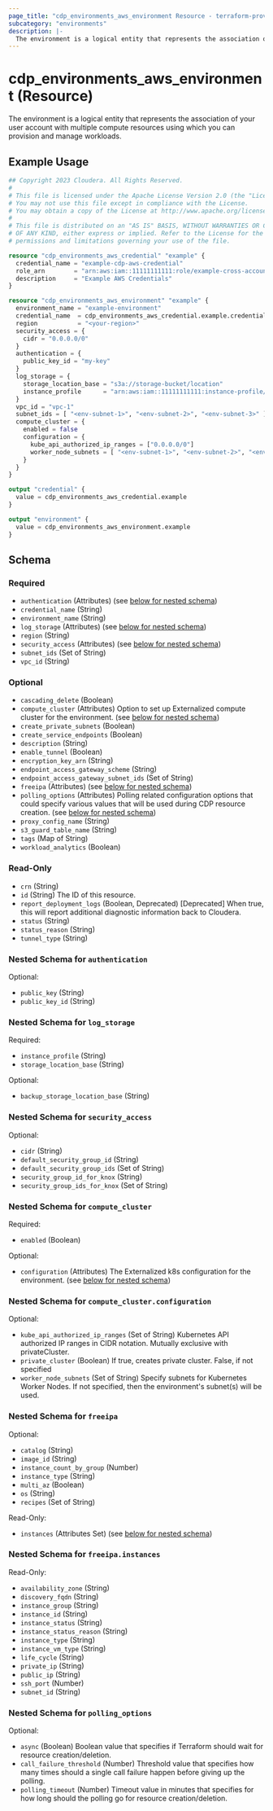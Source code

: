 ```yaml
---
page_title: "cdp_environments_aws_environment Resource - terraform-provider-cdp"
subcategory: "environments"
description: |-
  The environment is a logical entity that represents the association of your user account with multiple compute resources using which you can provision and manage workloads.
---
```


# cdp_environments_aws_environment (Resource)

The environment is a logical entity that represents the association of your user account with multiple compute resources using which you can provision and manage workloads.

## Example Usage

```terraform
## Copyright 2023 Cloudera. All Rights Reserved.
#
# This file is licensed under the Apache License Version 2.0 (the "License").
# You may not use this file except in compliance with the License.
# You may obtain a copy of the License at http://www.apache.org/licenses/LICENSE-2.0.
#
# This file is distributed on an "AS IS" BASIS, WITHOUT WARRANTIES OR CONDITIONS
# OF ANY KIND, either express or implied. Refer to the License for the specific
# permissions and limitations governing your use of the file.

resource "cdp_environments_aws_credential" "example" {
  credential_name = "example-cdp-aws-credential"
  role_arn        = "arn:aws:iam::11111111111:role/example-cross-account-role"
  description     = "Example AWS Credentials"
}

resource "cdp_environments_aws_environment" "example" {
  environment_name = "example-environment"
  credential_name  = cdp_environments_aws_credential.example.credential_name
  region           = "<your-region>"
  security_access = {
    cidr = "0.0.0.0/0"
  }
  authentication = {
    public_key_id = "my-key"
  }
  log_storage = {
    storage_location_base = "s3a://storage-bucket/location"
    instance_profile      = "arn:aws:iam::11111111111:instance-profile/storage-instance-profile"
  }
  vpc_id = "vpc-1"
  subnet_ids = [ "<env-subnet-1>", "<env-subnet-2>", "<env-subnet-3>" ]
  compute_cluster = {
    enabled = false
    configuration = {
      kube_api_authorized_ip_ranges = ["0.0.0.0/0"]
      worker_node_subnets = [ "<env-subnet-1>", "<env-subnet-2>", "<env-subnet-3>" ]
    }
  }
}

output "credential" {
  value = cdp_environments_aws_credential.example
}

output "environment" {
  value = cdp_environments_aws_environment.example
}
```

<!-- schema generated by tfplugindocs -->
## Schema

### Required

- `authentication` (Attributes) (see [below for nested schema](#nestedatt--authentication))
- `credential_name` (String)
- `environment_name` (String)
- `log_storage` (Attributes) (see [below for nested schema](#nestedatt--log_storage))
- `region` (String)
- `security_access` (Attributes) (see [below for nested schema](#nestedatt--security_access))
- `subnet_ids` (Set of String)
- `vpc_id` (String)

### Optional

- `cascading_delete` (Boolean)
- `compute_cluster` (Attributes) Option to set up Externalized compute cluster for the environment. (see [below for nested schema](#nestedatt--compute_cluster))
- `create_private_subnets` (Boolean)
- `create_service_endpoints` (Boolean)
- `description` (String)
- `enable_tunnel` (Boolean)
- `encryption_key_arn` (String)
- `endpoint_access_gateway_scheme` (String)
- `endpoint_access_gateway_subnet_ids` (Set of String)
- `freeipa` (Attributes) (see [below for nested schema](#nestedatt--freeipa))
- `polling_options` (Attributes) Polling related configuration options that could specify various values that will be used during CDP resource creation. (see [below for nested schema](#nestedatt--polling_options))
- `proxy_config_name` (String)
- `s3_guard_table_name` (String)
- `tags` (Map of String)
- `workload_analytics` (Boolean)

### Read-Only

- `crn` (String)
- `id` (String) The ID of this resource.
- `report_deployment_logs` (Boolean, Deprecated) [Deprecated] When true, this will report additional diagnostic information back to Cloudera.
- `status` (String)
- `status_reason` (String)
- `tunnel_type` (String)

<a id="nestedatt--authentication"></a>
### Nested Schema for `authentication`

Optional:

- `public_key` (String)
- `public_key_id` (String)


<a id="nestedatt--log_storage"></a>
### Nested Schema for `log_storage`

Required:

- `instance_profile` (String)
- `storage_location_base` (String)

Optional:

- `backup_storage_location_base` (String)


<a id="nestedatt--security_access"></a>
### Nested Schema for `security_access`

Optional:

- `cidr` (String)
- `default_security_group_id` (String)
- `default_security_group_ids` (Set of String)
- `security_group_id_for_knox` (String)
- `security_group_ids_for_knox` (Set of String)


<a id="nestedatt--compute_cluster"></a>
### Nested Schema for `compute_cluster`

Required:

- `enabled` (Boolean)

Optional:

- `configuration` (Attributes) The Externalized k8s configuration for the environment. (see [below for nested schema](#nestedatt--compute_cluster--configuration))

<a id="nestedatt--compute_cluster--configuration"></a>
### Nested Schema for `compute_cluster.configuration`

Optional:

- `kube_api_authorized_ip_ranges` (Set of String) Kubernetes API authorized IP ranges in CIDR notation. Mutually exclusive with privateCluster.
- `private_cluster` (Boolean) If true, creates private cluster. False, if not specified
- `worker_node_subnets` (Set of String) Specify subnets for Kubernetes Worker Nodes. If not specified, then the environment's subnet(s) will be used.



<a id="nestedatt--freeipa"></a>
### Nested Schema for `freeipa`

Optional:

- `catalog` (String)
- `image_id` (String)
- `instance_count_by_group` (Number)
- `instance_type` (String)
- `multi_az` (Boolean)
- `os` (String)
- `recipes` (Set of String)

Read-Only:

- `instances` (Attributes Set) (see [below for nested schema](#nestedatt--freeipa--instances))

<a id="nestedatt--freeipa--instances"></a>
### Nested Schema for `freeipa.instances`

Read-Only:

- `availability_zone` (String)
- `discovery_fqdn` (String)
- `instance_group` (String)
- `instance_id` (String)
- `instance_status` (String)
- `instance_status_reason` (String)
- `instance_type` (String)
- `instance_vm_type` (String)
- `life_cycle` (String)
- `private_ip` (String)
- `public_ip` (String)
- `ssh_port` (Number)
- `subnet_id` (String)



<a id="nestedatt--polling_options"></a>
### Nested Schema for `polling_options`

Optional:

- `async` (Boolean) Boolean value that specifies if Terraform should wait for resource creation/deletion.
- `call_failure_threshold` (Number) Threshold value that specifies how many times should a single call failure happen before giving up the polling.
- `polling_timeout` (Number) Timeout value in minutes that specifies for how long should the polling go for resource creation/deletion.
